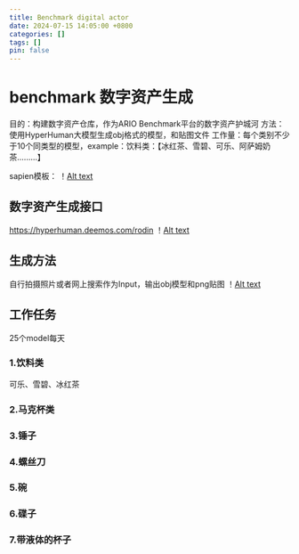 ```yaml
---
title: Benchmark digital actor 
date: 2024-07-15 14:05:00 +0800
categories: []
tags: []
pin: false
---
```


# benchmark 数字资产生成
目的：构建数字资产仓库，作为ARIO Benchmark平台的数字资产护城河
方法：使用HyperHuman大模型生成obj格式的模型，和贴图文件
工作量：每个类别不少于10个同类型的模型，example：饮料类：【冰红茶、雪碧、可乐、阿萨姆奶茶.........】

sapien模板：
！[Alt text](../image/4.jpg)

## 数字资产生成接口

https://hyperhuman.deemos.com/rodin
！[Alt text](../image/1.jpg)

## 生成方法

自行拍摄照片或者网上搜索作为Input，输出obj模型和png贴图
！[Alt text](../image/2.jpg)

## 工作任务

25个model每天

### 1.饮料类
可乐、雪碧、冰红茶

### 2.马克杯类

### 3.锤子

### 4.螺丝刀

### 5.碗

### 6.碟子

### 7.带液体的杯子


